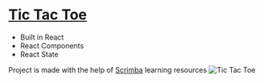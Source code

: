 # [Tic Tac Toe](https://frontendella-tic-tac-toe.netlify.app)

- Built in React
- React Components
- React State

Project is made with the help of [Scrimba](https://scrimba.com/allcourses) learning resources
![Tic Tac Toe](https://user-images.githubusercontent.com/82247833/218011140-8a2e07d0-b5c9-4f32-a13a-8730a9af1605.gif)
   
